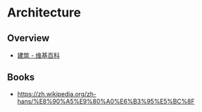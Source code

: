 # Architecture


## Overview

- [建筑 - 维基百科](https://zh.wikipedia.org/wiki/%E5%BB%BA%E7%AD%91)


## Books

- https://zh.wikipedia.org/zh-hans/%E8%90%A5%E9%80%A0%E6%B3%95%E5%BC%8F
